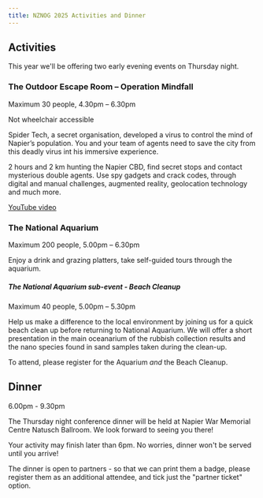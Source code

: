 ```yaml
---
title: NZNOG 2025 Activities and Dinner
---
```


## Activities
This year we'll be offering two early evening events on Thursday night.

### The Outdoor Escape Room – Operation Mindfall
Maximum 30 people, 4.30pm – 6.30pm

Not wheelchair accessible

Spider Tech, a secret organisation, developed a virus to control the mind of Napier’s population. You and your team of agents need to save the city from this deadly virus int his immersive experience.

2 hours and 2 km hunting the Napier CBD, find secret stops and contact mysterious double agents. Use spy gadgets and crack codes, through digital and manual challenges, augmented reality, geolocation technology and much more.

[YouTube video](https://www.youtube.com/watch?v=jVm2QmjaH10)

### The National Aquarium
Maximum 200 people, 5.00pm – 6.30pm

Enjoy a drink and grazing platters, take self-guided tours through the aquarium.

##### The National Aquarium sub-event - Beach Cleanup
Maximum 40 people, 5.00pm – 5.30pm

Help us make a difference to the local environment by joining us for a quick beach clean up before returning to National Aquarium. We will offer a short presentation in the main oceanarium of the rubbish collection results and the nano species found in sand samples taken during the clean-up.

To attend, please register for the Aquarium *and* the Beach Cleanup.

## Dinner
6.00pm - 9.30pm

The Thursday night conference dinner will be held at Napier War Memorial Centre Natusch Ballroom. We look forward to seeing you there!

Your activity may finish later than 6pm. No worries, dinner won't be served until you arrive!

The dinner is open to partners - so that we can print them a badge, please register them as an additional attendee, and tick just the "partner ticket" option.
